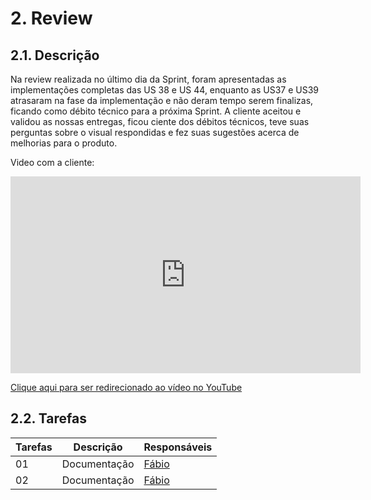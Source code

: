 # 2. Review


## 2.1. Descrição
<!-- descrever de forma geral o objetivo da sprint -->
Na review realizada no último dia da Sprint, foram apresentadas as implementações completas das US 38 e US 44, enquanto as US37 e US39 atrasaram na fase da implementação e não deram tempo serem finalizas, ficando como débito técnico para a próxima Sprint. A cliente aceitou e validou as nossas entregas, ficou ciente dos débitos técnicos, teve suas perguntas sobre o visual respondidas e fez suas sugestões acerca de melhorias para o produto.

Video com a cliente:

<iframe width="560" height="315" src="https://www.youtube.com/embed/5O08X946raw" title="YouTube video player" frameborder="0" allow="accelerometer; autoplay; clipboard-write; encrypted-media; gyroscope; picture-in-picture; web-share" allowfullscreen></iframe>

<a href="https://www.youtube.com/watch?v=5O08X946raw&ab_channel=EricSilveira">Clique aqui para ser redirecionado ao vídeo no YouTube</a>

## 2.2. Tarefas
<!-- descrever as issues que definimos para essa sprint e alocar um responsavel por ela -->
Tarefas | Descrição | Responsáveis
------ | --------- | -----------
01 | Documentação | [Fábio](https://github.com/fabioaletorres)
02 | Documentação | [Fábio](https://github.com/fabioaletorres)